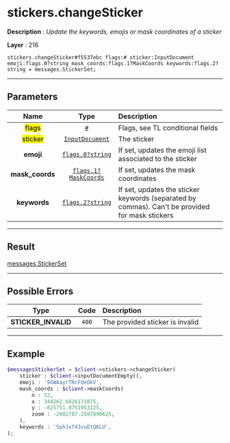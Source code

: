 # stickers.changeSticker

**Description** : *Update the keywords, emojis or mask coordinates of a sticker*

**Layer** : 216

```tl
stickers.changeSticker#f5537ebc flags:# sticker:InputDocument emoji:flags.0?string mask_coords:flags.1?MaskCoords keywords:flags.2?string = messages.StickerSet;
```

---

## Parameters

| Name | Type | Description |
| :---: | :---: | :--- |
| <mark>flags</mark> | [`#`](type/#) | Flags, see TL conditional fields |
| <mark>sticker</mark> | [`InputDocument`](type/InputDocument) | The sticker |
| **emoji** | [`flags.0?string`](type/string) | If set, updates the emoji list associated to the sticker |
| **mask_coords** | [`flags.1?MaskCoords`](type/MaskCoords) | If set, updates the mask coordinates |
| **keywords** | [`flags.2?string`](type/string) | If set, updates the sticker keywords (separated by commas). Can't be provided for mask stickers |

---

## Result

[messages.StickerSet](type/messages.StickerSet)

---

## Possible Errors

| Type | Code | Description |
| :---: | :---: | :--- |
| **STICKER_INVALID** | `400` | The provided sticker is invalid |

---

## Example

```php
$messagesStickerSet = $client->stickers->changeSticker(
	sticker : $client->inputDocumentEmpty(),
	emoji : '9GWAayrTRcFdeOkV',
	mask_coords : $client->maskCoords(
		n : 52,
		x : 344262.6826171875,
		y : -825751.0751953125,
		zoom : -2082787.2587890625,
	),
	keywords : '5phJxf43vuEtQKLU',
);
```
